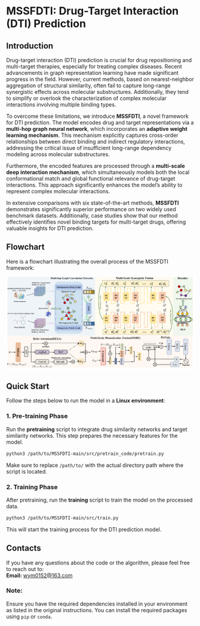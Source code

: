 # **MSSFDTI: Drug-Target Interaction (DTI) Prediction**

## **Introduction**
Drug-target interaction (DTI) prediction is crucial for drug repositioning and multi-target therapies, especially for treating complex diseases. Recent advancements in graph representation learning have made significant progress in the field. However, current methods, based on nearest-neighbor aggregation of structural similarity, often fail to capture long-range synergistic effects across molecular substructures. Additionally, they tend to simplify or overlook the characterization of complex molecular interactions involving multiple binding types.

To overcome these limitations, we introduce **MSSFDTI**, a novel framework for DTI prediction. The model encodes drug and target representations via a **multi-hop graph neural network**, which incorporates an **adaptive weight learning mechanism**. This mechanism explicitly captures cross-order relationships between direct binding and indirect regulatory interactions, addressing the critical issue of insufficient long-range dependency modeling across molecular substructures.

Furthermore, the encoded features are processed through a **multi-scale deep interaction mechanism**, which simultaneously models both the local conformational match and global functional relevance of drug-target interactions. This approach significantly enhances the model’s ability to represent complex molecular interactions.

In extensive comparisons with six state-of-the-art methods, **MSSFDTI** demonstrates significantly superior performance on two widely used benchmark datasets. Additionally, case studies show that our method effectively identifies novel binding targets for multi-target drugs, offering valuable insights for DTI prediction.

## **Flowchart**

Here is a flowchart illustrating the overall process of the MSSFDTI framework:

<img alt="MSSFDTI Flowchart" src=".\Flowchart.tif"/>

## **Quick Start**

Follow the steps below to run the model in a **Linux environment**:

### **1. Pre-training Phase**
Run the **pretraining** script to integrate drug similarity networks and target similarity networks. This step prepares the necessary features for the model.

```bash
python3 /path/to/MSSFDTI-main/src/pretrain_code/pretrain.py
```
Make sure to replace `/path/to/` with the actual directory path where the script is located.

### **2. Training Phase**
After pretraining, run the **training** script to train the model on the processed data.

```bash
python3 /path/to/MSSFDTI-main/src/train.py
```

This will start the training process for the DTI prediction model.




## **Contacts**
If you have any questions about the code or the algorithm, please feel free to reach out to:   
**Email:** wym0152@163.com




### **Note:**
Ensure you have the required dependencies installed in your environment as listed in the original instructions. You can install the required packages using `pip` or `conda`.

